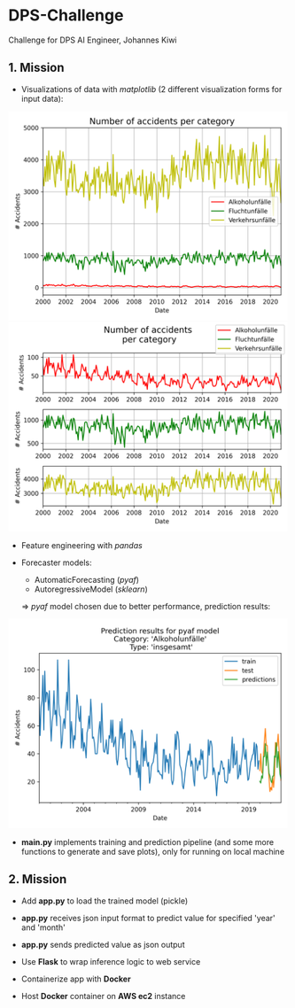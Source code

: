 # DPS-Challenge
Challenge for DPS AI Engineer, Johannes Kiwi

## 1. Mission
- Visualizations of data with _matplotlib_ (2 different visualization forms for input data):

![](plots/InputDataComparison.png)
![](plots/InputDataSubplots.png)

- Feature engineering with _pandas_
- Forecaster models:
    - AutomaticForecasting (_pyaf_)
    - AutoregressiveModel (_sklearn_)

    => _pyaf_ model chosen due to better performance, prediction results:

![](plots/predictions.png)


- __main.py__ implements training and prediction pipeline (and some more functions to generate and save plots), only for running on local machine

## 2. Mission
- Add __app.py__ to load the trained model (pickle)
- __app.py__ receives json input format to predict value for specified 'year' and 'month'
- __app.py__ sends predicted value as json output

- Use __Flask__ to wrap inference logic to web service

- Containerize app with __Docker__

- Host __Docker__ container on __AWS ec2__ instance



